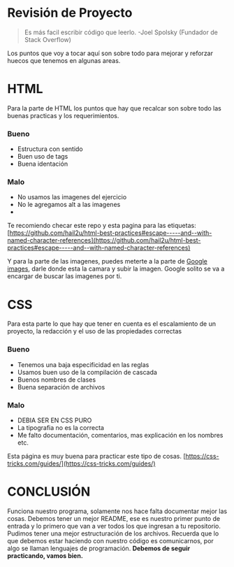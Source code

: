 


# Revisión de Proyecto 


> Es más facil escribir código que leerlo.
> -Joel Spolsky (Fundador de Stack Overflow)

Los puntos que voy a tocar aquí son sobre todo para mejorar y reforzar huecos que tenemos en algunas areas.

# HTML

Para la parte de HTML los puntos que hay que recalcar son sobre todo las buenas practicas y los requerimientos.

###  Bueno

- Estructura con sentido
- Buen uso de tags
- Buena identación

### Malo

- No usamos las imagenes del ejercicio
- No le agregamos alt a las imagenes
- 

Te recomiendo checar este repo y esta pagina para las etiquetas:
[https://github.com/hail2u/html-best-practices#escape-----and--with-named-character-references](https://github.com/hail2u/html-best-practices#escape-----and--with-named-character-references)

Y para la parte de las imagenes, puedes meterte a la parte de [Google images](https://www.google.com/imghp?hl=en), darle donde esta la camara y subir la imagen. Google solito se va a encargar de buscar las imagenes por ti.

# CSS

Para esta parte lo que hay que tener en cuenta es el escalamiento de un proyecto, la redacción y el uso de las propiedades correctas

### Bueno

- Tenemos una baja especificidad en las reglas
- Usamos buen uso de la compilación de cascada
- Buenos nombres de clases
- Buena separación de archivos

### Malo

- DEBIA SER EN CSS PURO
- La tipografia no es la correcta
- Me falto documentación, comentarios, mas explicación en los nombres etc.

Esta página es muy buena para practicar este tipo de cosas.
[https://css-tricks.com/guides/](https://css-tricks.com/guides/)

# CONCLUSIÓN

Funciona nuestro programa, solamente nos hace falta documentar mejor las cosas.
Debemos tener un mejor README, ese es nuestro primer punto de entrada y lo primero que van a ver todos los que ingresan a tu repositorio.
Pudimos tener una mejor estructuración de los archivos.
Recuerda que lo que debemos estar haciendo con nuestro código es comunicarnos, por algo se llaman lenguajes de programación.
**Debemos de seguir practicando, vamos bien.**
